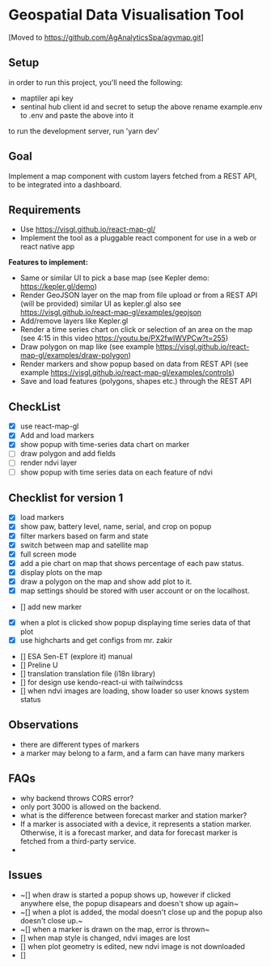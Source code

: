 # Geospatial Data Visualisation Tool

[Moved to https://github.com/AgAnalyticsSpa/agvmap.git]

## Setup

in order to run this project, you'll need the following:

- maptiler api key
- sentinal hub client id and secret
  to setup the above rename example.env to .env and paste the above into it

to run the development server, run 'yarn dev'

## Goal

Implement a map component with custom layers fetched from a REST API, to be integrated into a dashboard.

## Requirements

- Use https://visgl.github.io/react-map-gl/
- Implement the tool as a pluggable react component for use in a web or react native app

**Features to implement:**

- Same or similar UI to pick a base map (see Kepler demo: https://kepler.gl/demo)
- Render GeoJSON layer on the map from file upload or from a REST API (will be provided) similar UI as kepler.gl also see https://visgl.github.io/react-map-gl/examples/geojson
- Add/remove layers like Kepler.gl
- Render a time series chart on click or selection of an area on the map (see 4:15 in this video https://youtu.be/PX2fwIWVPCw?t=255)
- Draw polygon on map like (see example https://visgl.github.io/react-map-gl/examples/draw-polygon)
- Render markers and show popup based on data from REST API (see example https://visgl.github.io/react-map-gl/examples/controls)
- Save and load features (polygons, shapes etc.) through the REST API

## CheckList

- [x] use react-map-gl
- [x] Add and load markers
- [x] show popup with time-series data chart on marker
- [ ] draw polygon and add fields
- [ ] render ndvi layer
- [ ] show popup with time series data on each feature of ndvi

## Checklist for version 1

- [x] load markers
- [x] show paw, battery level, name, serial, and crop on popup
- [x] filter markers based on farm and state
- [x] switch between map and satellite map
- [x] full screen mode
- [x] add a pie chart on map that shows percentage of each paw status.
- [x] display plots on the map
- [x] draw a polygon on the map and show add plot to it.
- [x] map settings should be stored with user account or on the localhost.
- [] add new marker
- [x] when a plot is clicked show popup displaying time series data of that plot
- [x] use highcharts and get configs from mr. zakir
- [] ESA Sen-ET (explore it) manual
- [] Preline U
- [] translation translation file (i18n library)
- [] for design use kendo-react-ui with tailwindcss
- [] when ndvi images are loading, show loader so user knows system status

## Observations

- there are different types of markers
- a marker may belong to a farm, and a farm can have many markers

## FAQs

- why backend throws CORS error?
- only port 3000 is allowed on the backend.
- what is the difference between forecast marker and station marker?
- If a marker is associated with a device, it represents a station marker. Otherwise, it is a forecast marker, and data for forecast marker is fetched from a third-party service.
-

## Issues

- ~[] when draw is started a popup shows up, however if clicked anywhere else, the popup disapears and doesn't show up again~
- ~[] when a plot is added, the modal doesn't close up and the popup also doesn't close up.~
- ~[] when a marker is drawn on the map, error is thrown~
- [] when map style is changed, ndvi images are lost
- [] when plot geometry is edited, new ndvi image is not downloaded
- []
